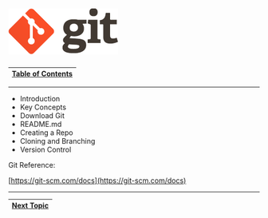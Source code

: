 # ![](/assets/logo@2x.png)

|[Table of Contents](/00-Table-of-Contents.md)|
|---|

---

* Introduction
* Key Concepts
* Download Git
* README.md
* Creating a Repo
* Cloning and Branching
* Version Control

Git Reference:

[https://git-scm.com/docs](https://git-scm.com/docs)

---

|[Next Topic](/01_Introduction.md)|
|---|
